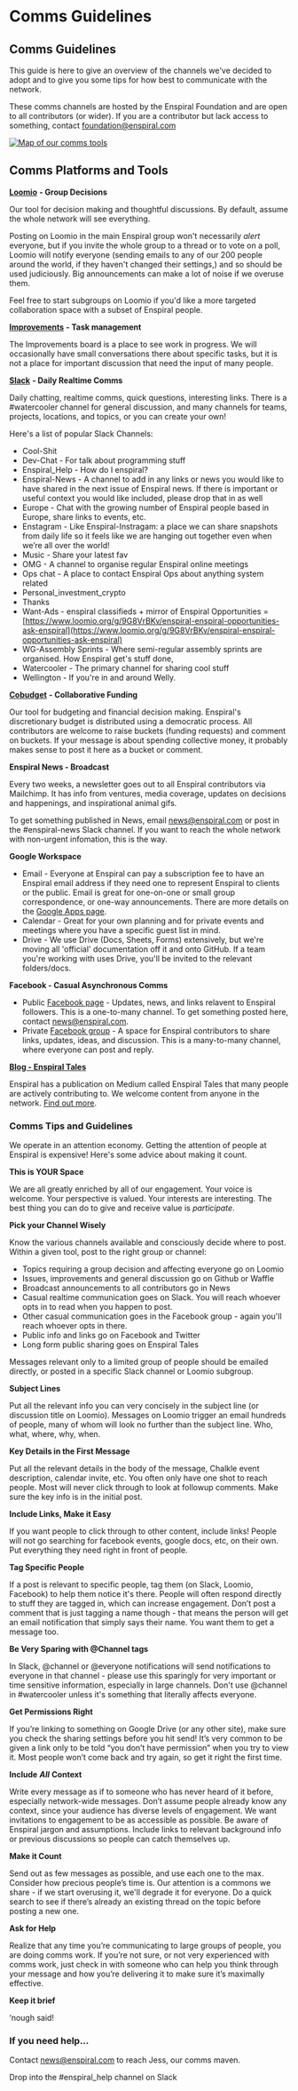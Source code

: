 # Comms Guidelines

## Comms Guidelines

This guide is here to give an overview of the channels we've decided to adopt and to give you some tips for how best to communicate with the network.

These comms channels are hosted by the Enspiral Foundation and are open to all contributors \(or wider\). If you are a contributor but lack access to something, contact foundation@enspiral.com

[![Map of our comms tools](https://i.imgur.com/GaC40ja.png)](https://kumu.io/enspiral/comms)

## Comms Platforms and Tools

[**Loomio**](https://www.loomio.org/g/1xCPyY46/enspiral) **- Group Decisions**

Our tool for decision making and thoughtful discussions. By default, assume the whole network will see everything.

Posting on Loomio in the main Enspiral group won't necessarily _alert_ everyone, but if you invite the whole group to a thread or to vote on a poll, Loomio will notify everyone \(sending emails to any of our 200 people around the world, if they haven't changed their settings,\) and so should be used judiciously. Big announcements can make a lot of noise if we overuse them.

Feel free to start subgroups on Loomio if you'd like a more targeted collaboration space with a subset of Enspiral people.

[**Improvements**](improvements.md) **- Task management**

The Improvements board is a place to see work in progress. We will occasionally have small conversations there about specific tasks, but it is not a place for important discussion that need the input of many people.

[**Slack**](http://enspiral.slack.com) **- Daily Realtime Comms**

Daily chatting, realtime comms, quick questions, interesting links. There is a \#watercooler channel for general discussion, and many channels for teams, projects, locations, and topics, or you can create your own!

Here's a list of popular Slack Channels:

* Cool-Shit
* Dev-Chat - For talk about programming stuff
* Enspiral\_Help - How do I enspiral?
* Enspiral-News - A channel to add in any links or news you would like to have shared in the next issue of Enspiral news. If there is important or useful context you would like included, please drop that in as well
* Europe - Chat with the growing number of Enspiral people based in Europe, share links to events, etc.
* Enstagram - Like Enspiral-Instragam: a place we can share snapshots from daily life so it feels like we are hanging out together even when we’re all over the world!
* Music - Share your latest fav
* OMG - A channel to organise regular Enspiral online meetings
* Ops chat - A place to contact Enspiral Ops about anything system related
* Personal_investment_crypto
* Thanks
* Want-Ads - enspiral classifieds + mirror of Enspiral Opportunities = [https://www.loomio.org/g/9G8VrBKv/enspiral-enspiral-opportunities-ask-enspiral](https://www.loomio.org/g/9G8VrBKv/enspiral-enspiral-opportunities-ask-enspiral)
* WG-Assembly Sprints - Where semi-regular assembly sprints are organised. How Enspiral get's stuff done,
* Watercooler - The primary channel for sharing cool stuff
* Wellington - If you're in and around Welly.

[**Cobudget**](https://github.com/enspiral/handbook/tree/d3234f4c1fe3afc87e5231beeb2d3926aee696d2/guides/beta.cobudget.co#/groups/41) **- Collaborative Funding**

Our tool for budgeting and financial decision making. Enspiral's discretionary budget is distributed using a democratic process. All contributors are welcome to raise buckets \(funding requests\) and comment on buckets. If your message is about spending collective money, it probably makes sense to post it here as a bucket or comment.

**Enspiral News - Broadcast**

Every two weeks, a newsletter goes out to all Enspiral contributors via Mailchimp. It has info from ventures, media coverage, updates on decisions and happenings, and inspirational animal gifs.

To get something published in News, email news@enspiral.com or post in the \#enspiral-news Slack channel. If you want to reach the whole network with non-urgent infomation, this is the way.

**Google Workspace**

* Email - Everyone at Enspiral can pay a subscription fee to have an Enspiral email address if they need one to represent Enspiral to clients or the public. Email is great for one-on-one or small group correspondence, or one-way announcements. There are more details on the [Google Apps page](https://github.com/enspiral/handbook/tree/d3234f4c1fe3afc87e5231beeb2d3926aee696d2/guides/google_apps.md).
* Calendar - Great for your own planning and for private events and meetings where you have a specific guest list in mind.
* Drive - We use Drive \(Docs, Sheets, Forms\) extensively, but we're moving all 'official' documentation off it and onto GitHub. If a team you're working with uses Drive, you'll be invited to the relevant folders/docs.

**Facebook - Casual Asynchronous Comms**

* Public [Facebook page](https://www.facebook.com/Enspiral) - Updates, news, and links relavent to Enspiral followers. This is a one-to-many channel. To get something posted here, contact news@enspiral.com.
* Private [Facebook group](https://www.facebook.com/groups/enspiral) - A space for Enspiral contributors to share links, updates, ideas, and discussion. This is a many-to-many channel, where everyone can post and reply.

[**Blog - Enspiral Tales**](http://blog.enspiral.com)

Enspiral has a publication on Medium called Enspiral Tales that many people are actively contributing to. We welcome content from anyone in the network. [Find out more](blogging.md).

### Comms Tips and Guidelines

We operate in an attention economy. Getting the attention of people at Enspiral is expensive! Here's some advice about making it count.

**This is YOUR Space**

We are all greatly enriched by all of our engagement. Your voice is welcome. Your perspective is valued. Your interests are interesting. The best thing you can do to give and receive value is _participate_.

**Pick your Channel Wisely**

Know the various channels available and consciously decide where to post. Within a given tool, post to the right group or channel:

* Topics requiring a group decision and affecting everyone go on Loomio
* Issues, improvements and general discussion go on Github or Waffle
* Broadcast announcements to all contributors go in News
* Casual realtime communication goes on Slack. You will reach whoever opts in to read when you happen to post.
* Other casual communication goes in the Facebook group - again you'll reach whoever opts in there.
* Public info and links go on Facebook and Twitter
* Long form public sharing goes on Enspiral Tales

Messages relevant only to a limited group of people should be emailed directly, or posted in a specific Slack channel or Loomio subgroup.

**Subject Lines**

Put all the relevant info you can very concisely in the subject line \(or discussion title on Loomio\). Messages on Loomio trigger an email hundreds of people, many of whom will look no further than the subject line. Who, what, where, why, when.

**Key Details in the First Message**

Put all the relevant details in the body of the message, Chalkle event description, calendar invite, etc. You often only have one shot to reach people. Most will never click through to look at followup comments. Make sure the key info is in the initial post.

**Include Links, Make it Easy**

If you want people to click through to other content, include links! People will not go searching for facebook events, google docs, etc, on their own. Put everything they need right in front of people.

**Tag Specific People**

If a post is relevant to specific people, tag them \(on Slack, Loomio, Facebook\) to help them notice it's there. People will often respond directly to stuff they are tagged in, which can increase engagement. Don’t post a comment that is just tagging a name though - that means the person will get an email notification that simply says their name. You want them to get a message too.

**Be Very Sparing with @Channel tags**

In Slack, @channel or @everyone notifications will send notifications to everyone in that channel - please use this sparingly for very important or time sensitive information, especially in large channels. Don't use @channel in \#watercooler unless it's something that literally affects everyone.

**Get Permissions Right**

If you’re linking to something on Google Drive \(or any other site\), make sure you check the sharing settings before you hit send! It’s very common to be given a link only to be told “you don’t have permission” when you try to view it. Most people won’t come back and try again, so get it right the first time.

**Include** _**All**_ **Context**

Write every message as if to someone who has never heard of it before, especially network-wide messages. Don’t assume people already know any context, since your audience has diverse levels of engagement. We want invitations to engagement to be as accessible as possible. Be aware of Enspiral jargon and assumptions. Include links to relevant background info or previous discussions so people can catch themselves up.

**Make it Count**

Send out as few messages as possible, and use each one to the max. Consider how precious people’s time is. Our attention is a commons we share - if we start overusing it, we'll degrade it for everyone. Do a quick search to see if there’s already an existing thread on the topic before posting a new one.

**Ask for Help**

Realize that any time you’re communicating to large groups of people, you are doing comms work. If you’re not sure, or not very experienced with comms work, just check in with someone who can help you think through your message and how you’re delivering it to make sure it’s maximally effective.

**Keep it brief**

‘nough said!

### If you need help...

Contact news@enspiral.com to reach Jess, our comms maven.

Drop into the \#enspiral\_help channel on Slack

